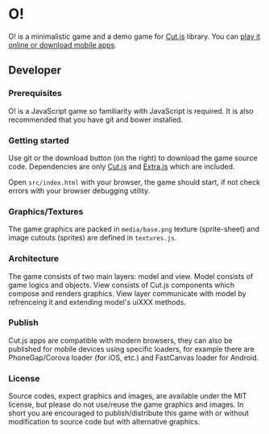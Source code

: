 # O!
O! is a minimalistic game and a demo game for [Cut.js](http://cutjs.org/) library. You can [play it online or download mobile apps](http://piqnt.com/o/).

## Developer

### Prerequisites
O! is a JavaScript game so familiarity with JavaScript is required. It is also recommended that you have git and bower installed.

### Getting started

Use git or the download button (on the right) to download the game source code. Dependencies are only [Cut.js](https://github.com/piqnt/cut.js) and [Extra.js](https://github.com/piqnt/extra.js) which are included.

Open `src/index.html` with your browser, the game should start, if not check errors with your browser debugging utility.

### Graphics/Textures
The game graphics are packed in `media/base.png` texture (sprite-sheet) and image cutouts (sprites) are defined in `textures.js`.

### Architecture
The game consists of two main layers: model and view. Model consists of game logics and objects. View consists of Cut.js components which compose and renders graphics. View layer communicate with model by refrenceing it and extending model's uiXXX methods.

### Publish
Cut.js apps are compatible with modern browsers, they can also be published for mobile devices using specific loaders, for example there are PhoneGap/Corova loader (for iOS, etc.) and FastCanvas loader for Android.

### License
Source codes, expect graphics and images, are available under the MIT license, but please do not use/reuse the game graphics and images.
In short you are encouraged to publish/distribute this game with or without modification to source code but with alternative graphics.